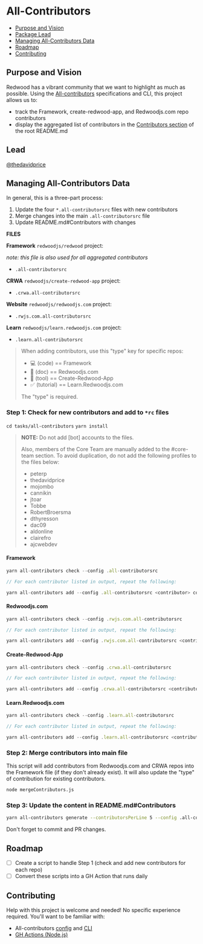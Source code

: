 # All-Contributors
<!-- toc -->
- [Purpose and Vision](#Purpose-and-Vision)
- [Package Lead](#Package-Lead)
- [Managing All-Contributors Data](#step-2-merge-contributors-into-main-file)
- [Roadmap](#Roadmap)
- [Contributing](#Contributing)

## Purpose and Vision
Redwood has a vibrant community that we want to highlight as much as possible. Using the [All-contributors](https://allcontributors.org/) specifications and CLI, this project allows us to:
- track the Framework, create-redwood-app, and Redwoodjs.com repo contributors
- display the aggregated list of contributors in the [Contributors section](https://github.com/redwoodjs/redwood/blob/main/README.md#contributors) of the root README.md

## Lead
[@thedavidprice](https://github.com/thedavidprice)

## Managing All-Contributors Data
In general, this is a three-part process:
1. Update the four `*.all-contributorsrc` files with new contributors
2. Merge changes into the main `.all-contributorsrc` file
3. Update README.md#Contributors with changes

**FILES**

**Framework** `redwoodjs/redwood` project:

_note: this file is also used for all aggregated contributors_
- `.all-contributorsrc`

**CRWA** `redwoodjs/create-redwood-app` project:
- `.crwa.all-contributorsrc`

**Website** `redwoodjs/redwoodjs.com` project:
- `.rwjs.com.all-contributorsrc`

**Learn** `redwoodjs/learn.redwoodjs.com` project:
- `.learn.all-contributorsrc`

>When adding contributors, use this "type" key for specific repos:
>- 💻 (code) == Framework
>- 📖 (doc) == Redwoodjs.com
>- 🔧 (tool) == Create-Redwood-App
>- ✅ (tutorial) == Learn.Redwoodjs.com
>
>The "type" is required.

### Step 1: Check for new contributors and add to `*rc` files

`cd tasks/all-contributors`
`yarn install`

> **NOTE:**
> Do not add [bot] accounts to the files.
>
> Also, members of the Core Team are manually added to the #core-team section. To avoid duplication, do not add the following profiles to the files below:
> - peterp
> - thedavidprice
> - mojombo
> - cannikin
> - jtoar
> - Tobbe
> - RobertBroersma
> - dthyresson
> - dac09
> - aldonline
> - clairefro
> - ajcwebdev

#### Framework
```js
yarn all-contributors check --config .all-contributorsrc

// For each contributor listed in output, repeat the following:

yarn all-contributors add --config .all-contributorsrc <contributor> code
```

#### Redwoodjs.com
```js
yarn all-contributors check --config .rwjs.com.all-contributorsrc

// For each contributor listed in output, repeat the following:

yarn all-contributors add --config .rwjs.com.all-contributorsrc <contributor> doc
```

#### Create-Redwood-App
```js
yarn all-contributors check --config .crwa.all-contributorsrc

// For each contributor listed in output, repeat the following:

yarn all-contributors add --config .crwa.all-contributorsrc <contributor> tool
```

#### Learn.Redwoodjs.com
```js
yarn all-contributors check --config .learn.all-contributorsrc

// For each contributor listed in output, repeat the following:

yarn all-contributors add --config .learn.all-contributorsrc <contributor> tutorial
```

### Step 2: Merge contributors into main file
This script will add contributors from Redwoodjs.com and CRWA repos into the Framework file (if they don't already exist). It will also update the "type" of contribution for existing contributors.

```bash
node mergeContributors.js
```

### Step 3: Update the content in README.md#Contributors
```bash
yarn all-contributors generate --contributorsPerLine 5 --config .all-contributorsrc
```

Don't forget to commit and PR changes.

## Roadmap
- [ ] Create a script to handle Step 1 (check and add new contributors for each repo)
- [ ] Convert these scripts into a GH Action that runs daily

## Contributing
Help with this project is welcome and needed! No specific experience required. You'll want to be familiar with:
- All-contributors [config](https://allcontributors.org/docs/en/cli/configuration) and [CLI](https://allcontributors.org/docs/en/cli/usage)
- [GH Actions (Node.js)](https://docs.github.com/en/actions/language-and-framework-guides/using-nodejs-with-github-actions)
